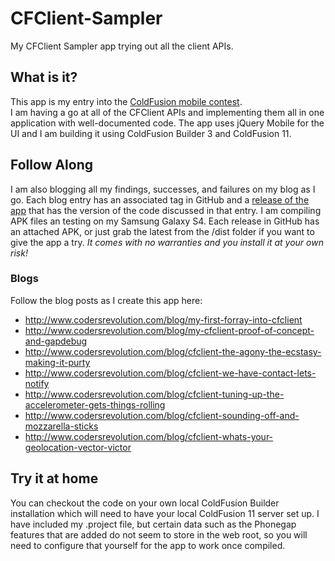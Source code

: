 # CFClient-Sampler

My CFClient Sampler app trying out all the client APIs.  

## What is it?
This app is my entry into the [ColdFusion mobile contest](http://blogs.coldfusion.com/post.cfm/mobile-application-development-contest-deadline-extended-to-january-15th).  
I am having a go at all of the CFClient APIs and implementing them all in one application with well-documented code.  The app uses jQuery Mobile for the UI and I am building it using ColdFusion Builder 3 and ColdFusion 11.

## Follow Along
I am also blogging all my findings, successes, and failures on my blog as I go.  Each blog entry has an associated tag in GitHub and a [release of the app](https://github.com/bdw429s/CFClient-Sampler/releases) that has the version of the code discussed in that entry.  I am compiling APK files an testing on my Samsung Galaxy S4.  Each release in GitHub has an attached APK, or just grab the latest from the /dist folder if you want to give the app a try.  *It comes with no warranties and you install it at your own risk!*

### Blogs
Follow the blog posts as I create this app here:
* http://www.codersrevolution.com/blog/my-first-forray-into-cfclient
* http://www.codersrevolution.com/blog/my-cfclient-proof-of-concept-and-gapdebug
* http://www.codersrevolution.com/blog/cfclient-the-agony-the-ecstasy-making-it-purty
* http://www.codersrevolution.com/blog/cfclient-we-have-contact-lets-notify
* http://www.codersrevolution.com/blog/cfclient-tuning-up-the-accelerometer-gets-things-rolling
* http://www.codersrevolution.com/blog/cfclient-sounding-off-and-mozzarella-sticks
* http://www.codersrevolution.com/blog/cfclient-whats-your-geolocation-vector-victor

## Try it at home
You can checkout the code on your own local ColdFusion Builder installation which will need to have your local ColdFusion 11 server set up.  I have included my .project file, but certain data such as the Phonegap features that are added do not seem to store in the web root, so you will need to configure that yourself for the app to work once compiled.  
